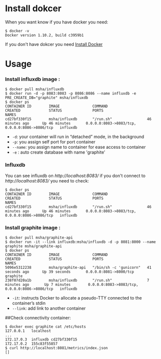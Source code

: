 # Install dokcer
When you want know if you have docker you need:

    $ docker -v
    Docker version 1.10.2, build c3959b1

If you don't have dokcer you need [Install Docker](https://docs.docker.com/engine/installation/linux/ubuntulinux/)
# Usage
### **Install influxdb image :**

    $ docker pull msha/influxdb
    $ docker run -d -p 8083:8083 -p 8086:8086 --name influxdb -e PRE_CREATE_DB="graphite" msha/influxdb
    $ docker ps
    CONTAINER ID        IMAGE               COMMAND                  CREATED             STATUS              PORTS                                            NAMES
    cd27bf330f15        msha/influxdb       "/run.sh"                46 minutes ago      Up 46 minutes       0.0.0.0:8083->8083/tcp, 0.0.0.0:8086->8086/tcp   influxdb
    
* `-d`: your container will run in “detached” mode, in the background
* `-p`: you assign self port for port container
* `--name`: you assign name to container for ease access to container
* `-e` : auto create database with name 'graphite'

### **Influxdb**
You can see influxdb on *http://localhost:8083/* if you don't connect to *http://localhost:8083/* you need to check:

    $ docker ps
    CONTAINER ID        IMAGE               COMMAND                  CREATED             STATUS              PORTS                                            NAMES
    cd27bf330f15        msha/influxdb       "/run.sh"                46 minutes ago      Up 46 minutes       0.0.0.0:8083->8083/tcp, 0.0.0.0:8086->8086/tcp   influxdb
    
### **Install graphite image :**

    $ docker pull msha/graphite-api
    $ docker run -it --link influxdb:msha/influxdb -d -p 8081:8000 --name graphite msha/graphite-api
    $ docker ps
    CONTAINER ID        IMAGE               COMMAND                  CREATED             STATUS              PORTS                                            NAMES
    5096e5312238        msha/graphite-api   "/bin/sh -c 'gunicorn"   41 seconds ago      Up 39 seconds       0.0.0.0:8081->8000/tcp                           graphite
    238f07d20a1b        msha/influxdb       "/run.sh"                7 minutes ago       Up 7 minutes        0.0.0.0:8083->8083/tcp, 0.0.0.0:8086->8086/tcp   influxdb
* `-it`: instructs Docker to allocate a pseudo-TTY connected to the container’s stdin
* `--link`: add link to another container

##Check connectivity container:

    $ docker exec graphite cat /etc/hosts
    127.0.0.1	localhost
    ...
    172.17.0.3	influxdb cd27bf330f15
    172.17.0.2	155c83f55857
    $ curl http://localhost:8081/metrics/index.json
    []
